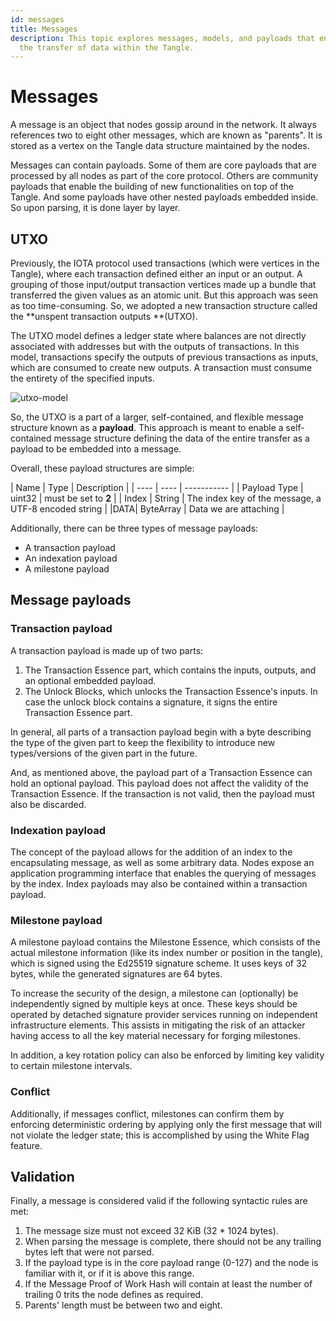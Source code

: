 ```yaml
---
id: messages
title: Messages
description: This topic explores messages, models, and payloads that encompass
  the transfer of data within the Tangle.
---
```


# Messages

A message is an object that nodes gossip around in the network. It always references two to eight other messages, which are known as "parents". It is stored as a vertex on the Tangle data structure maintained by the nodes.

Messages can contain payloads. Some of them are core payloads that are processed by all nodes as part of the core protocol. Others are community payloads that enable the building of new functionalities on top of the Tangle. And some payloads have other nested payloads embedded inside. So upon parsing, it is done layer by layer.

## UTXO

Previously, the IOTA protocol used transactions (which were vertices in the Tangle), where each transaction defined either an input or an output. A grouping of those input/output transaction vertices made up a bundle that transferred the given values as an atomic unit. But this approach was seen as too time-consuming. So, we adopted a new transaction structure called the **unspent transaction outputs **(UTXO).

The UTXO model defines a ledger state where balances are not directly associated with addresses but with the outputs of transactions. In this model, transactions specify the outputs of previous transactions as inputs, which are consumed to create new outputs. A transaction must consume the entirety of the specified inputs.

![utxo-model](https://user-images.githubusercontent.com/77154511/127794259-10071fbe-4f04-4ab2-81eb-a0589f025a00.png)

So, the UTXO is a part of a larger, self-contained, and flexible message structure known as a **payload**. This approach is meant to enable a self-contained message structure defining the data of the entire transfer as a payload to be embedded into a message.

Overall, these payload structures are simple:

| Name | Type | Description | | ---- | ---- | ----------- | | Payload Type | uint32 | must be set to **2** | | Index | String | The index key of the message, a UTF-8 encoded string | |DATA| ByteArray | Data we are attaching |

Additionally, there can be three types of message payloads:

- A transaction payload
- An indexation payload
- A milestone payload

## Message payloads

### Transaction payload

A transaction payload is made up of two parts:

1. The Transaction Essence part, which contains the inputs, outputs, and an optional embedded payload.
2. The Unlock Blocks, which unlocks the Transaction Essence's inputs. In case the unlock block contains a signature, it signs the entire Transaction Essence part.

In general, all parts of a transaction payload begin with a byte describing the type of the given part to keep the flexibility to introduce new types/versions of the given part in the future.

And, as mentioned above, the payload part of a Transaction Essence can hold an optional payload. This payload does not affect the validity of the Transaction Essence. If the transaction is not valid, then the payload must also be discarded.

### Indexation payload

The concept of the payload allows for the addition of an index to the encapsulating message, as well as some arbitrary data. Nodes expose an application programming interface that enables the querying of messages by the index. Index payloads may also be contained within a transaction payload.

### Milestone payload

A milestone payload contains the Milestone Essence, which consists of the actual milestone information (like its index number or position in the tangle), which is signed using the Ed25519 signature scheme. It uses keys of 32 bytes, while the generated signatures are 64 bytes.

To increase the security of the design, a milestone can (optionally) be independently signed by multiple keys at once. These keys should be operated by detached signature provider services running on independent infrastructure elements. This assists in mitigating the risk of an attacker having access to all the key material necessary for forging milestones.

In addition, a key rotation policy can also be enforced by limiting key validity to certain milestone intervals.

### Conflict

Additionally, if messages conflict, milestones can confirm them by enforcing deterministic ordering by applying only the first message that will not violate the ledger state; this is accomplished by using the White Flag feature.

## Validation

Finally, a message is considered valid if the following syntactic rules are met:

1. The message size must not exceed 32 KiB (32 \* 1024 bytes).
2. When parsing the message is complete, there should not be any trailing bytes left that were not parsed.
3. If the payload type is in the core payload range (0-127) and the node is familiar with it, or if it is above this range.
4. If the Message Proof of Work Hash will contain at least the number of trailing 0 trits the node defines as required.
5. Parents' length must be between two and eight.
